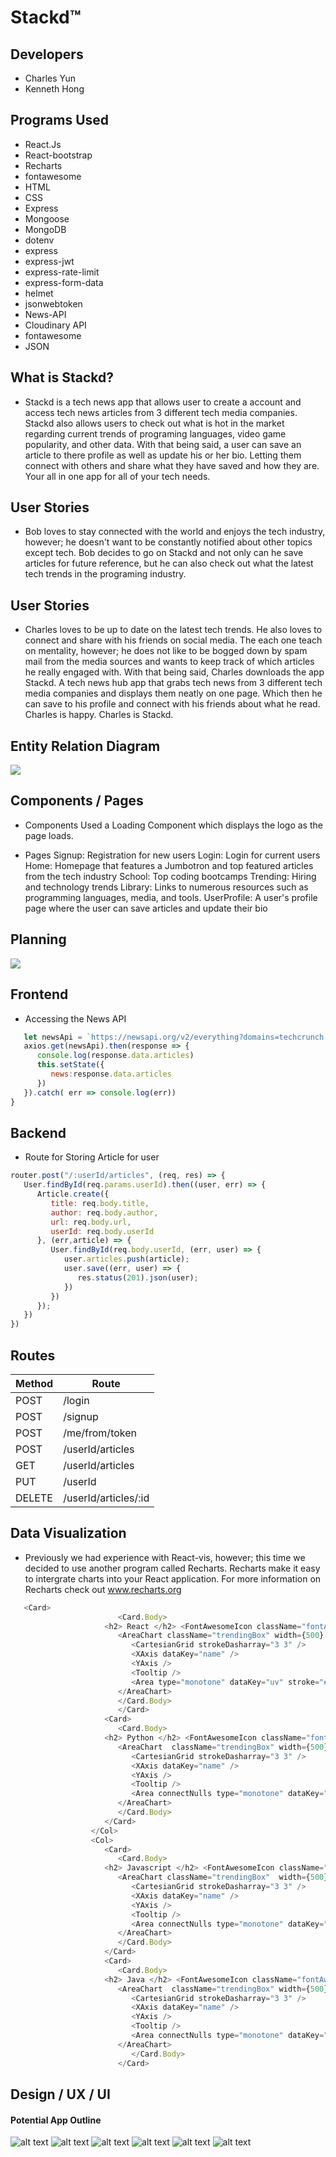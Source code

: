 # Stackd™ 


## Developers 
- Charles Yun
- Kenneth Hong 

## Programs Used
- React.Js
- React-bootstrap
- Recharts
- fontawesome
- HTML
- CSS 
- Express
- Mongoose 
- MongoDB
- dotenv
- express
- express-jwt
- express-rate-limit
- express-form-data
- helmet
- jsonwebtoken
- News-API
- Cloudinary API
- fontawesome
- JSON 


## What is Stackd? 
- Stackd is a tech news app that allows user to create a account and access tech news articles from 3 different tech media companies. Stackd also allows users to check out what is hot in the market regarding current trends of programing languages, video game popularity, and other data. With that being said, a user can save an article to there profile as well as update his or her bio. Letting them connect with others and share what they have saved and how they are. Your all in one app for all of your tech needs. 




## User Stories
- Bob loves to stay connected with the world and enjoys the tech industry, however; he doesn't want to be constantly notified about other topics except tech. Bob decides to
go on Stackd and not only can he save articles for future reference, but he can also check out what the latest tech trends in the programing industry. 

## User Stories 
- Charles loves to be up to date on the latest tech trends. He also loves to connect and share with his friends on social media. The each one teach on mentality, however;  he does not like to be bogged down by spam mail from the media sources and wants to keep track of which articles he really engaged with. With that being said, Charles downloads the app Stackd. A tech news hub app that grabs tech news from 3 different tech media companies and displays them neatly on one page. Which then he can save to his profile and connect with his friends about what he read. Charles is happy. Charles is Stackd. 


## Entity Relation Diagram 
<img src="client/src/Images&Video/erd.png"> 


## Components / Pages 
- Components
Used a Loading Component which displays the logo as the page loads.

- Pages
Signup: Registration for new users
Login: Login for current users
Home: Homepage that features a Jumbotron and top featured articles from the tech industry
School: Top coding bootcamps
Trending: Hiring and technology trends
Library: Links to numerous resources such as programming languages, media, and tools.
UserProfile: A user's profile page where the user can save articles and update their bio

## Planning 
<img src="client/src/Images&Video/trello.png"> 



## Frontend 
   - Accessing the News API 
```javascript 
   let newsApi = `https://newsapi.org/v2/everything?domains=techcrunch.com&language=en&pageSize=40&apiKey=47b1d9f9ee354c3992a16d4f94dddc69`
   axios.get(newsApi).then(response => {
      console.log(response.data.articles)
      this.setState({
         news:response.data.articles
      })
   }).catch( err => console.log(err))
}
``` 


## Backend 
   - Route for Storing Article for user 
```javascript 
router.post("/:userId/articles", (req, res) => {
   User.findById(req.params.userId).then((user, err) => {
      Article.create({
         title: req.body.title,  
         author: req.body.author,
         url: req.body.url,
         userId: req.body.userId
      }, (err,article) => {
         User.findById(req.body.userId, (err, user) => {
            user.articles.push(article);
            user.save((err, user) => {
               res.status(201).json(user);
            })
         })
      });
   })
})
```

## Routes 
| Method | Route |
|--------|-------|
| POST   | /login | 
| POST   | /signup | 
| POST   | /me/from/token | 
| POST   | /userId/articles | 
| GET    | /userId/articles | 
| PUT    | /userId | 
| DELETE | /userId/articles/:id | 


## Data Visualization 
   - Previously we had experience with React-vis, however; this time we decided to use another program called Recharts. Recharts make it easy to intergrate charts into your React application. For more information on Recharts check out www.recharts.org

```javascript 
   <Card>
                        <Card.Body>
                     <h2> React </h2> <FontAwesomeIcon className="fontAwe" size="4x" icon={['fab', 'react']} />
                        <AreaChart className="trendingBox" width={500} height={200} data={this.React} margin={{ top: 10, right: 30, left: 0, bottom: 0,}}>
                           <CartesianGrid strokeDasharray="3 3" />
                           <XAxis dataKey="name" />
                           <YAxis />
                           <Tooltip />
                           <Area type="monotone" dataKey="uv" stroke="#000" fill="#4F86F7" />
                        </AreaChart>
                        </Card.Body>
                        </Card>
                     <Card>
                        <Card.Body>
                     <h2> Python </h2> <FontAwesomeIcon className="fontAwe" size="4x" icon={['fab', 'python']} />
                        <AreaChart  className="trendingBox" width={500} height={200} data={this.Python} margin={{top: 10, right: 30, left: 0, bottom: 0, }}>
                           <CartesianGrid strokeDasharray="3 3" />
                           <XAxis dataKey="name" />
                           <YAxis />
                           <Tooltip />
                           <Area connectNulls type="monotone" dataKey="uv" stroke="#000" fill="#4F86F7" />
                        </AreaChart>
                        </Card.Body>
                     </Card>
                  </Col>
                  <Col>
                     <Card>
                        <Card.Body>
                     <h2> Javascript </h2> <FontAwesomeIcon className="fontAwe" size="4x" icon={['fab', 'js-square']} /> 
                        <AreaChart className="trendingBox"  width={500} height={200} data={this.Javascript} margin={{top: 10, right: 30, left: 0, bottom: 0, }}>
                           <CartesianGrid strokeDasharray="3 3" />
                           <XAxis dataKey="name" />
                           <YAxis />
                           <Tooltip />
                           <Area connectNulls type="monotone" dataKey="uv" stroke="#000" fill="#4F86F7" />
                        </AreaChart>
                        </Card.Body>
                     </Card>
                     <Card>
                        <Card.Body>
                     <h2> Java </h2> <FontAwesomeIcon className="fontAwe" size="4x" icon={['fab', 'java']} />
                        <AreaChart  className="trendingBox" width={500} height={200} data={this.Java} margin={{top: 10, right: 30, left: 0, bottom: 0, }}>
                           <CartesianGrid strokeDasharray="3 3" />
                           <XAxis dataKey="name" />
                           <YAxis />
                           <Tooltip />
                           <Area connectNulls type="monotone" dataKey="uv" stroke="#000" fill="#4F86F7" />
                        </AreaChart>
                           </Card.Body>
                        </Card>
```


## Design / UX / UI 
 #### Potential App Outline 
![alt text](https://i.imgur.com/LxiuFWP.png "Name")
![alt text](https://i.imgur.com/mK5cfEj.png "Logo")
![alt text](https://i.imgur.com/nZ7soHi.png "Home")
![alt text](https://i.imgur.com/ghpsnA9.png "Library")
![alt text](https://i.imgur.com/pvOCKH9.png "Schools")
![alt text](https://i.imgur.com/vvWX1Pv.png "Data-Vis")





